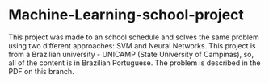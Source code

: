 # Machine-Learning-school-project
This project was made to an school schedule and solves the same problem using two different approaches: SVM and Neural Networks. This project is from a Brazilian university - UNICAMP (State University of Campinas), so, all of the content is in Brazilian Portuguese. The problem is described in the PDF on this branch.
